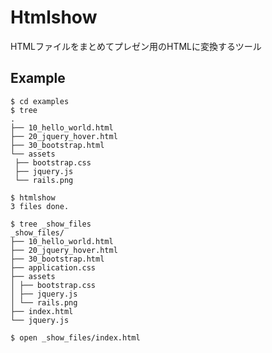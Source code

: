 Htmlshow
========

HTMLファイルをまとめてプレゼン用のHTMLに変換するツール

Example
-------

    $ cd examples
    $ tree
    .
    ├── 10_hello_world.html
    ├── 20_jquery_hover.html
    ├── 30_bootstrap.html
    └── assets
     ├── bootstrap.css
     ├── jquery.js
     └── rails.png

    $ htmlshow
    3 files done.

    $ tree _show_files
    _show_files/
    ├── 10_hello_world.html
    ├── 20_jquery_hover.html
    ├── 30_bootstrap.html
    ├── application.css
    ├── assets
    │ ├── bootstrap.css
    │ ├── jquery.js
    │ └── rails.png
    ├── index.html
    └── jquery.js

    $ open _show_files/index.html
